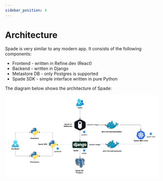 ```yaml
---
sidebar_position: 4
---
```


# Architecture

Spade is very similar to any modern app. It consists of the following components:
* Frontend - written in Refine.dev (React)
* Backend - written in Django
* Metastore DB - only Postgres is supported
* Spade SDK - simple interface written in pure Python

The diagram below shows the architecture of Spade:

![Spade Architecture](./architecture.png)